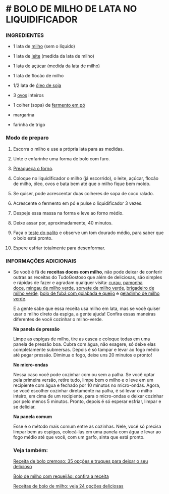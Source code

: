 # #  BOLO DE MILHO DE LATA NO LIQUIDIFICADOR

### INGREDIENTES



* 1 lata de [milho](https://blog.tudogostoso.com.br/cardapios/receitas-faceis/como-cozinhar-milho-veja/) (sem o líquido)

* 1 lata de [leite](https://blog.tudogostoso.com.br/dicas-de-cozinha/leite-conheca-4-tipos-diferentes/) (medida da lata de milho)

* 1 lata de [açúcar](https://blog.tudogostoso.com.br/dicas-de-cozinha/tipos-de-acucar-e-seus-usos-na-cozinha/) (medida da lata de milho)

* 1 lata de flocão de milho

* 1/2 lata de [óleo de soja](https://blog.tudogostoso.com.br/dicas-de-cozinha/escolha-o-oleo-de-cozinha-certo/)

* 3 [ovos](https://blog.tudogostoso.com.br/noticias/principais-diferencas-entre-varios-tipos-de-ovos/) inteiros

* 1 colher (sopa) de [fermento em pó](https://blog.tudogostoso.com.br/noticias/diferencas-entre-fermento-em-po-e-bicarbonato-de-sodio/)

* margarina

* farinha de trigo

### Modo de preparo

1. Escorra o milho e use a própria lata para as medidas.

2. Unte e enfarinhe uma forma de bolo com furo.

3. [Preaqueça o forno](https://blog.tudogostoso.com.br/cardapios/menu-especial/dicas-para-quem-vai-fazer-um-bolo-pela-primeira-vez/).

4. Coloque no liquidificador o milho (já escorrido), o leite, açúcar, flocão de milho, óleo, ovos e bata bem até que o milho fique bem moído.

5. Se quiser, pode acrescentar duas colheres de sopa de coco ralado.

6. Acrescente o fermento em pó e pulse o liquidificador 3 vezes.

7. Despeje essa massa na forma e leve ao forno médio.

8. Deixe assar por, aproximadamente, 40 minutos.

9. Faça o [teste do palito](https://blog.tudogostoso.com.br/dicas-de-cozinha/como-deixar-o-bolo-molhadinho/) e observe um tom dourado médio, para saber que o bolo está pronto.

10. Espere esfriar totalmente para desenformar.

### INFORMAÇÕES ADICIONAIS

* Se você é fã de **receitas doces com milho**, não pode deixar de conferir outras as receitas do TudoGostoso que além de deliciosas, são simples e rápidas de fazer e agradam qualquer visita: [curau](https://www.tudogostoso.com.br/receita/15189-curau.html), [pamonha doce](https://www.tudogostoso.com.br/receita/35-pamonha-doce.html), [mingau de milho verde](https://www.tudogostoso.com.br/receita/91919-mingau-de-milho-verde-cremoso.html), [sorvete de milho verde](https://www.tudogostoso.com.br/receita/86237-sorvete-de-milho-verde.html), [brigadeiro de milho verde](https://www.tudogostoso.com.br/receita/95062-brigadeiro-de-milho-verde.html), [bolo de fubá com goiabada e queijo](https://www.tudogostoso.com.br/receita/164002-bolo-de-fuba-com-goiabada-e-queijo.html) e [geladinho de milho verde](https://www.tudogostoso.com.br/receita/59760-geladinho-de-milho-verde.html). 
  
  E a gente sabe que essa receita usa milho em lata, mas se você quiser usar o milho direto da espiga, a gente ajuda! Confira essas maneiras diferentes de você cozinhar o milho-verde. 
  
  **Na panela de pressão**
  
  Limpe as espigas de milho, tire as casca e coloque todas em uma panela de pressão boa. Cubra com água, não exagere, só deixe elas completamente submersas. Depois é só tampar e levar ao fogo médio até pegar pressão. Diminua o fogo, deixe uns 20 minutos e pronto! 
  
  **No micro-ondas**
  
  Nessa caso você pode cozinhar com ou sem a palha. Se você optar pela primeira versão, retire tudo, limpe bem o milho e o leve em um recipiente com água e fechado por 10 minutos no micro-ondas. Agora, se você escolher cozinhar diretamente na palha, é só levar o milho inteiro, em cima de um recipiente, para o micro-ondas e deixar cozinhar por pelo menos 5 minutos. Pronto, depois é só esperar esfriar, limpar e se deliciar. 
  
  **Na panela comum**
  
  Esse é o método mais comum entre as cozinhas. Nele, você só precisa limpar bem as espigas, colocá-las em uma panela com água e levar ao fogo médio até que você, com um garfo, sinta que está pronto. 
  
  ### Veja também:
  
  [Receita de bolo cremoso: 35 opções e truques para deixar o seu delicioso](https://blog.tudogostoso.com.br/cardapios/receitas-de-bolos-e-doces/receita-de-bolo-cremoso/)
  
  [Bolo de milho com requeijão: confira a receita](https://blog.tudogostoso.com.br/cardapios/bolo-de-milho-com-requeijao/)
  
  [Receitas de bolo de milho: veja 24 opções deliciosas](https://blog.tudogostoso.com.br/cardapios/receitas-de-bolo-de-milho-veja-opcoes-deliciosas/)
